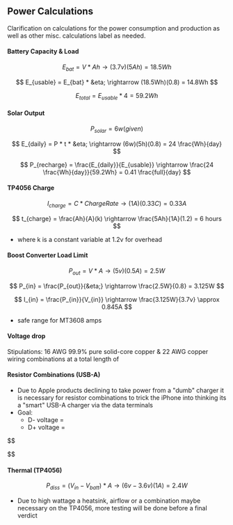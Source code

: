 ## Power Calculations
Clarification on calculations for the power consumption and production as well as other misc. calculations label as needed.

#### Battery Capacity & Load
$$
E_{bat} = V * Ah \rightarrow (3.7v)(5Ah) = 18.5Wh
$$

$$
E_{usable} = E_{bat} * &eta; \rightarrow (18.5Wh)(0.8) = 14.8Wh
$$

$$
E_{total} = E_{usable} * 4 = 59.2Wh
$$

#### Solar Output
$$
P_{solar} = 6w (given)
$$

$$
E_{daily} = P * t * &eta; \rightarrow (6w)(5h)(0.8) = 24 \frac{Wh}{day} 
$$

$$
P_{recharge} = \frac{E_{daily}}{E_{usable}} \rightarrow \frac{24 \frac{Wh}{day}}{59.2Wh} = 0.41 \frac{full}{day}
$$

#### TP4056 Charge
$$
I_{charge} = C * Charge Rate \rightarrow (1A)(0.33C) = 0.33A
$$

$$
t_{charge} = \frac{Ah}{A}(k) \rightarrow \frac{5Ah}{1A}(1.2) = 6 hours
$$
 * where k is a constant variable at 1.2v for overhead

#### Boost Converter Load Limit
$$
P_{out} = V * A \rightarrow (5v)(0.5A) = 2.5W
$$

$$
P_{in} = \frac{P_{out}}{&eta;} \rightarrow \frac{2.5W}{0.8} = 3.125W
$$

$$
I_{in} = \frac{P_{in}}{V_{in}} \rightarrow \frac{3.125W}{3.7v} \approx 0.845A
$$
 * safe range for MT3608 amps

#### Voltage drop
Stipulations: 16 AWG 99.9% pure solid-core copper & 22 AWG copper wiring combinations at a total length of 

#### Resistor Combinations (USB-A)
* Due to Apple products declining to take power from a "dumb" charger it is necessary for resistor combinations to trick the iPhone into thinking its a "smart" USB-A charger via the data terminals
* Goal:
  * D- voltage =
  * D+ voltage =
 
$$

$$

#### Thermal (TP4056)

$$
P_{diss} = (V_{in} - V_{batt}) * A \rightarrow (6v - 3.6v)(1A) = 2.4W
$$

 * Due to high wattage a heatsink, airflow or a combination maybe necessary on the TP4056, more testing will be done before a final verdict




